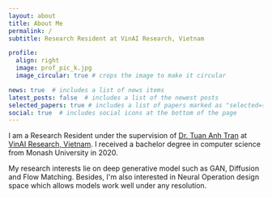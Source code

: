 ```yaml
---
layout: about
title: About Me
permalink: /
subtitle: Research Resident at VinAI Research, Vietnam

profile:
  align: right
  image: prof_pic_k.jpg
  image_circular: true # crops the image to make it circular

news: true  # includes a list of news items
latest_posts: false  # includes a list of the newest posts
selected_papers: true # includes a list of papers marked as "selected={true}"
social: true  # includes social icons at the bottom of the page
---
```


I am a Research Resident under the supervision of <a href='https://sites.google.com/site/anhttranusc/'>Dr. Tuan Anh Tran</a> at <a href='https://www.vinai.io/'>VinAI Research, Vietnam</a>. I received a bachelor degree in computer science from Monash University in 2020.

My research interests lie on deep generative model such as GAN, Diffusion and Flow Matching. Besides, I'm also interested in Neural Operation design space which allows models work well under any resolution.


